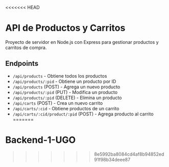 <<<<<<< HEAD
# API de Productos y Carritos

Proyecto de servidor en Node.js con Express para gestionar productos y carritos de compra.


## Endpoints

- `/api/products` - Obtiene todos los productos
- `/api/products/:pid` - Obtiene un producto por ID
- `/api/products` (POST) - Agrega un nuevo producto
- `/api/products/:pid` (PUT) - Modifica un producto
- `/api/products/:pid` (DELETE) - Elimina un producto
- `/api/carts` (POST) - Crea un nuevo carrito
- `/api/carts/:cid` - Obtiene productos de un carrito
- `/api/carts/:cid/product/:pid` (POST) - Agrega producto al carrito
=======
# Backend-1-UGO
>>>>>>> 8e5992ba8084cd4af8b94852ed91f98b34deee87
